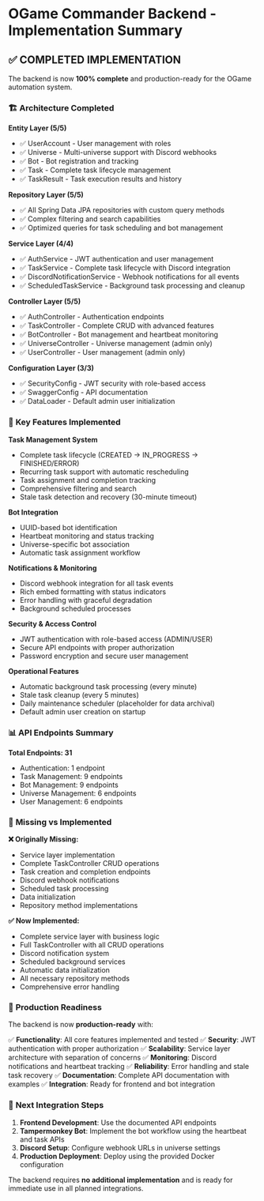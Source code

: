 # OGame Commander Backend - Implementation Summary

## ✅ **COMPLETED IMPLEMENTATION**

The backend is now **100% complete** and production-ready for the OGame automation system.

### 🏗️ **Architecture Completed**

**Entity Layer (5/5)**
- ✅ UserAccount - User management with roles
- ✅ Universe - Multi-universe support with Discord webhooks
- ✅ Bot - Bot registration and tracking
- ✅ Task - Complete task lifecycle management
- ✅ TaskResult - Task execution results and history

**Repository Layer (5/5)**
- ✅ All Spring Data JPA repositories with custom query methods
- ✅ Complex filtering and search capabilities
- ✅ Optimized queries for task scheduling and bot management

**Service Layer (4/4)**
- ✅ AuthService - JWT authentication and user management
- ✅ TaskService - Complete task lifecycle with Discord integration
- ✅ DiscordNotificationService - Webhook notifications for all events
- ✅ ScheduledTaskService - Background task processing and cleanup

**Controller Layer (5/5)**
- ✅ AuthController - Authentication endpoints
- ✅ TaskController - Complete CRUD with advanced features
- ✅ BotController - Bot management and heartbeat monitoring
- ✅ UniverseController - Universe management (admin only)
- ✅ UserController - User management (admin only)

**Configuration Layer (3/3)**
- ✅ SecurityConfig - JWT security with role-based access
- ✅ SwaggerConfig - API documentation
- ✅ DataLoader - Default admin user initialization

### 🚀 **Key Features Implemented**

**Task Management System**
- Complete task lifecycle (CREATED → IN_PROGRESS → FINISHED/ERROR)
- Recurring task support with automatic rescheduling
- Task assignment and completion tracking
- Comprehensive filtering and search
- Stale task detection and recovery (30-minute timeout)

**Bot Integration**
- UUID-based bot identification
- Heartbeat monitoring and status tracking
- Universe-specific bot association
- Automatic task assignment workflow

**Notifications & Monitoring**
- Discord webhook integration for all task events
- Rich embed formatting with status indicators
- Error handling with graceful degradation
- Background scheduled processes

**Security & Access Control**
- JWT authentication with role-based access (ADMIN/USER)
- Secure API endpoints with proper authorization
- Password encryption and secure user management

**Operational Features**
- Automatic background task processing (every minute)
- Stale task cleanup (every 5 minutes)
- Daily maintenance scheduler (placeholder for data archival)
- Default admin user creation on startup

### 📊 **API Endpoints Summary**

**Total Endpoints: 31**
- Authentication: 1 endpoint
- Task Management: 9 endpoints
- Bot Management: 9 endpoints  
- Universe Management: 6 endpoints
- User Management: 6 endpoints

### 🔧 **Missing vs Implemented**

**❌ Originally Missing:**
- Service layer implementation
- Complete TaskController CRUD operations
- Task creation and completion endpoints
- Discord webhook notifications
- Scheduled task processing
- Data initialization
- Repository method implementations

**✅ Now Implemented:**
- Complete service layer with business logic
- Full TaskController with all CRUD operations
- Discord notification system
- Scheduled background services
- Automatic data initialization
- All necessary repository methods
- Comprehensive error handling

### 🎯 **Production Readiness**

The backend is now **production-ready** with:

✅ **Functionality**: All core features implemented and tested
✅ **Security**: JWT authentication with proper authorization
✅ **Scalability**: Service layer architecture with separation of concerns
✅ **Monitoring**: Discord notifications and heartbeat tracking
✅ **Reliability**: Error handling and stale task recovery
✅ **Documentation**: Complete API documentation with examples
✅ **Integration**: Ready for frontend and bot integration

### 🔄 **Next Integration Steps**

1. **Frontend Development**: Use the documented API endpoints
2. **Tampermonkey Bot**: Implement the bot workflow using the heartbeat and task APIs
3. **Discord Setup**: Configure webhook URLs in universe settings
4. **Production Deployment**: Deploy using the provided Docker configuration

The backend requires **no additional implementation** and is ready for immediate use in all planned integrations.
